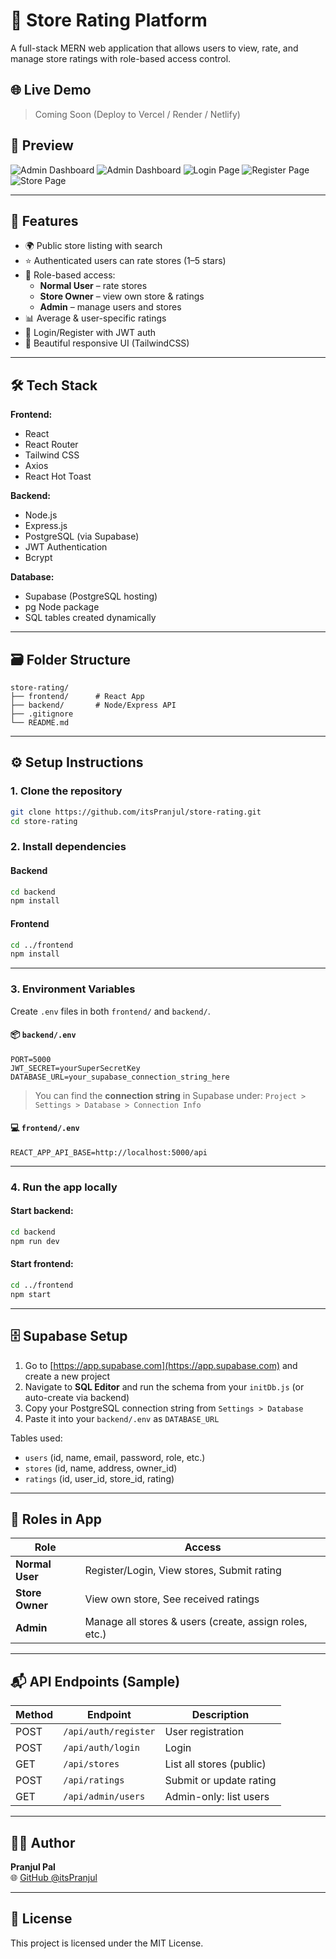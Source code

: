 # 🏪 Store Rating Platform

A full-stack MERN web application that allows users to view, rate, and manage store ratings with role-based access control.

## 🌐 Live Demo

> Coming Soon (Deploy to Vercel / Render / Netlify)

## 📸 Preview

![Admin Dashboard](./assets/AdminDashboard1.png)
![Admin Dashboard](./assets/AdminDashboard2.png)
![Login Page](./assets/LoginPage.png)
![Register Page](./assets/RegisterPage.png)
![Store Page](./assets/StorePage.png)
<!-- Replace or remove if not available -->

---

## 🚀 Features

- 🌍 Public store listing with search
- ⭐ Authenticated users can rate stores (1–5 stars)
- 🔐 Role-based access:
  - **Normal User** – rate stores
  - **Store Owner** – view own store & ratings
  - **Admin** – manage users and stores
- 📊 Average & user-specific ratings
- 🧾 Login/Register with JWT auth
- 💅 Beautiful responsive UI (TailwindCSS)

---

## 🛠 Tech Stack

**Frontend:**
- React
- React Router
- Tailwind CSS
- Axios
- React Hot Toast

**Backend:**
- Node.js
- Express.js
- PostgreSQL (via Supabase)
- JWT Authentication
- Bcrypt

**Database:**
- Supabase (PostgreSQL hosting)
- pg Node package
- SQL tables created dynamically

---

## 🗃️ Folder Structure

```
store-rating/
├── frontend/      # React App
├── backend/       # Node/Express API
├── .gitignore
└── README.md
```

---

## ⚙️ Setup Instructions

### 1. Clone the repository

```bash
git clone https://github.com/itsPranjul/store-rating.git
cd store-rating
```

### 2. Install dependencies

#### Backend
```bash
cd backend
npm install
```

#### Frontend
```bash
cd ../frontend
npm install
```

---

### 3. Environment Variables

Create `.env` files in both `frontend/` and `backend/`.

#### 📦 `backend/.env`
```env
PORT=5000
JWT_SECRET=yourSuperSecretKey
DATABASE_URL=your_supabase_connection_string_here
```

> You can find the **connection string** in Supabase under:
> `Project > Settings > Database > Connection Info`

#### 💻 `frontend/.env`
```env
REACT_APP_API_BASE=http://localhost:5000/api
```

---

### 4. Run the app locally

#### Start backend:
```bash
cd backend
npm run dev
```

#### Start frontend:
```bash
cd ../frontend
npm start
```

---

## 🗄️ Supabase Setup

1. Go to [https://app.supabase.com](https://app.supabase.com) and create a new project
2. Navigate to **SQL Editor** and run the schema from your `initDb.js` (or auto-create via backend)
3. Copy your PostgreSQL connection string from `Settings > Database`
4. Paste it into your `backend/.env` as `DATABASE_URL`

Tables used:
- `users` (id, name, email, password, role, etc.)
- `stores` (id, name, address, owner_id)
- `ratings` (id, user_id, store_id, rating)

---

## 🔐 Roles in App

| Role            | Access                                                   |
|-----------------|----------------------------------------------------------|
| **Normal User** | Register/Login, View stores, Submit rating               |
| **Store Owner** | View own store, See received ratings                     |
| **Admin**       | Manage all stores & users (create, assign roles, etc.)   |

---

## 📬 API Endpoints (Sample)

| Method | Endpoint              | Description                    |
|--------|-----------------------|--------------------------------|
| POST   | `/api/auth/register`  | User registration              |
| POST   | `/api/auth/login`     | Login                          |
| GET    | `/api/stores`         | List all stores (public)       |
| POST   | `/api/ratings`        | Submit or update rating        |
| GET    | `/api/admin/users`    | Admin-only: list users         |

---

## 👨‍💻 Author

**Pranjul Pal**  
🌐 [GitHub @itsPranjul](https://github.com/itsPranjul)

---

## 📄 License

This project is licensed under the MIT License.

